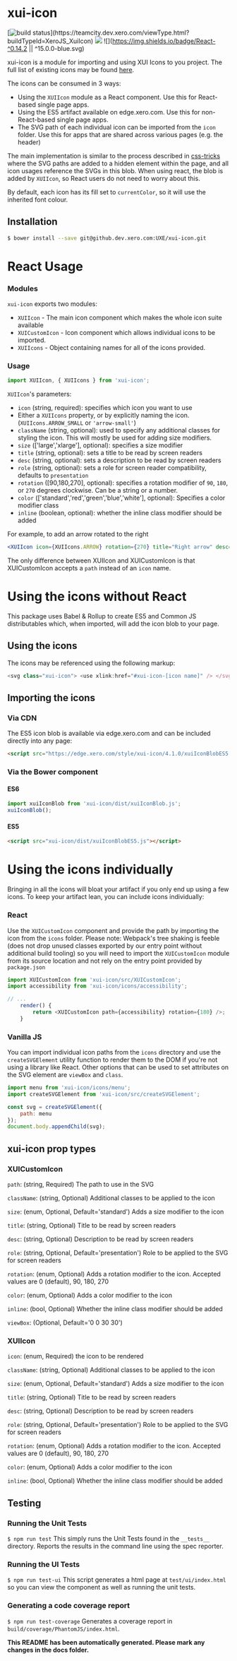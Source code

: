 xui-icon
========
[![build status](https://teamcity.dev.xero.com/app/rest/builds/buildType:(id:XeroJS_SharedReactComponents_UxeXuiIcon)/statusIcon)](https://teamcity.dev.xero.com/viewType.html?buildTypeId=XeroJS_XuiIcon)
![](https://img.shields.io/badge/XUI-^10.0.0-blue.svg)
![](https://img.shields.io/badge/React-^0.14.2 || ^15.0.0-blue.svg)

xui-icon is a module for importing and using XUI Icons to you project. The full list of existing icons may be found [here](https://github.dev.xero.com/pages/UXE/xui-icon/test/ui/).

The icons can be consumed in 3 ways:
* Using the `XUIIcon` module as a React component. Use this for React-based single page apps.
* Using the ES5 artifact available on edge.xero.com. Use this for non-React-based single page apps.
* The SVG path of each individual icon can be imported from the `icon` folder. Use this for apps that are shared across various pages (e.g. the header)

The main implementation is similar to the process described in [css-tricks](https://css-tricks.com/svg-symbol-good-choice-icons/) where the SVG paths are added to a hidden element within the page, and all icon usages reference the SVGs in this blob. When using react, the blob is added by `XUIIcon`, so React users do not need to worry about this.

By default, each icon has its fill set to `currentColor`, so it will use the inherited font colour.

## Installation

```bash
$ bower install --save git@github.dev.xero.com:UXE/xui-icon.git
```

React Usage
===========

### Modules
`xui-icon` exports two modules:
 - `XUIIcon` - The main icon component which makes the whole icon suite available
 - `XUICustomIcon` - Icon component which allows individual icons to be imported.
 - `XUIIcons` - Object containing names for all of the icons provided.

### Usage
```js
import XUIIcon, { XUIIcons } from 'xui-icon';
```

`XUIIcon`'s parameters:
 - `icon` (string, required): specifies which icon you want to use
  - Either a `XUIIcons` property, or by explicitly naming the icon. (`XUIIcons.ARROW_SMALL` or `'arrow-small'`)
 - `className` (string, optional): used to specify any additional classes for styling the icon. This will mostly be used for adding size modifiers.
 - `size` (['large','xlarge'], optional): specifies a size modifier
 - `title` (string, optional): sets a title to be read by screen readers
 - `desc` (string, optional): sets a description to be read by screen readers
 - `role` (string, optional): sets a role for screen reader compatibility, defaults to `presentation`
 - `rotation` ([90,180,270], optional): specifies a rotation modifier of `90`, `180`, or `270` degrees clockwise. Can be a string or a number.
 - `color` (['standard','red','green','blue','white'], optional): Specifies a color modifier class
 - `inline` (boolean, optional): whether the inline class modifier should be added

For example, to add an arrow rotated to the right
```jsx
<XUIIcon icon={XUIIcons.ARROW} rotation={270} title="Right arrow" desc="Arrow pointing to the right" />
```

The only difference between XUIIcon and XUICustomIcon is that XUICustomIcon accepts a `path` instead of an `icon` name.

Using the icons without React
=============================
This package uses Babel & Rollup to create ES5 and Common JS distributables which, when imported, will add the icon blob to your page.

## Using the icons
The icons may be referenced using the following markup:
 ```js
 <svg class="xui-icon"> <use xlink:href="#xui-icon-[icon name]" /> </svg>
 ```
## Importing the icons
### Via CDN

The ES5 icon blob is available via edge.xero.com and can be included directly into any page:
```html
<script src="https://edge.xero.com/style/xui-icon/4.1.0/xuiIconBlobES5.js"></script>
```

### Via the Bower component
#### ES6
 ```js
import xuiIconBlob from 'xui-icon/dist/xuiIconBlob.js';
xuiIconBlob();
```
#### ES5
```html
<script src="xui-icon/dist/xuiIconBlobES5.js"></script>
```

Using the icons individually
============================

Bringing in all the icons will bloat your artifact if you only end up using a few icons. To keep your artifact lean,
you can include icons individually:

### React

Use the `XUICustomIcon` component and provide the path by importing the icon from the `icons` folder.
Please note: Webpack's tree shaking is feeble (does not drop unused classes exported by our entry point without additional build tooling) 
so you will need to import the `XUICustomIcon` module from its source location and not rely on the entry point provided by `package.json`

```js
import XUICustomIcon from 'xui-icon/src/XUICustomIcon';
import accessibility from 'xui-icon/icons/accessibility';

// ...
    render() {
        return <XUICustomIcon path={accessibility} rotation={180} />;    
    }
```

### Vanilla JS

You can import individual icon paths from the `icons` directory and use the `createSVGElement` utility function to render them to the DOM if you're not using a library like React.
Other options that can be used to set attributes on the SVG element are `viewBox` and `class`.

```js
import menu from 'xui-icon/icons/menu';
import createSVGElement from 'xui-icon/src/createSVGElement';

const svg = createSVGElement({
	path: menu
});
document.body.appendChild(svg);
```

## xui-icon prop types

### XUICustomIcon
`path`: (string, Required)  The path to use in the SVG

`className`: (string, Optional) Additional classes to be applied to the icon

`size`: (enum, Optional, Default='standard') Adds a size modifier to the icon

`title`: (string, Optional) Title to be read by screen readers

`desc`: (string, Optional) Description to be read by screen readers

`role`: (string, Optional, Default='presentation') Role to be applied to the SVG for screen readers

`rotation`: (enum, Optional) Adds a rotation modifier to the icon. Accepted values are 0 (default), 90, 180, 270

`color`: (enum, Optional) Adds a color modifier to the icon

`inline`: (bool, Optional) Whether the inline class modifier should be added

`viewBox`: (Optional, Default='0 0 30 30') 


### XUIIcon
`icon`: (enum, Required)  the icon to be rendered

`className`: (string, Optional) Additional classes to be applied to the icon

`size`: (enum, Optional, Default='standard') Adds a size modifier to the icon

`title`: (string, Optional) Title to be read by screen readers

`desc`: (string, Optional) Description to be read by screen readers

`role`: (string, Optional, Default='presentation') Role to be applied to the SVG for screen readers

`rotation`: (enum, Optional) Adds a rotation modifier to the icon. Accepted values are 0 (default), 90, 180, 270

`color`: (enum, Optional) Adds a color modifier to the icon

`inline`: (bool, Optional) Whether the inline class modifier should be added


## Testing

### Running the Unit Tests
`$ npm run test`
This simply runs the Unit Tests found in the `__tests__` directory. Reports the results in the command line using the spec reporter.

### Running the UI Tests
`$ npm run test-ui`
This script generates a html page at `test/ui/index.html` so you can view the component as well as running the unit tests.

### Generating a code coverage report
`$ npm run test-coverage`
Generates a coverage report in `build/coverage/PhantomJS/index.html`.


**This README has been automatically generated. Please mark any changes in the docs folder.**

